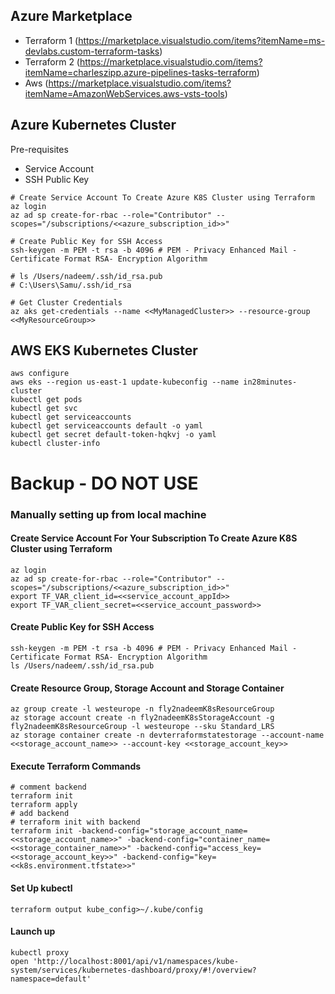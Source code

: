 ## Azure Marketplace

- Terraform 1 (https://marketplace.visualstudio.com/items?itemName=ms-devlabs.custom-terraform-tasks)
- Terraform 2 (https://marketplace.visualstudio.com/items?itemName=charleszipp.azure-pipelines-tasks-terraform)
- Aws (https://marketplace.visualstudio.com/items?itemName=AmazonWebServices.aws-vsts-tools)


## Azure Kubernetes Cluster

Pre-requisites
- Service Account
- SSH Public Key


```
# Create Service Account To Create Azure K8S Cluster using Terraform
az login
az ad sp create-for-rbac --role="Contributor" --scopes="/subscriptions/<<azure_subscription_id>>"

# Create Public Key for SSH Access
ssh-keygen -m PEM -t rsa -b 4096 # PEM - Privacy Enhanced Mail - Certificate Format RSA- Encryption Algorithm

# ls /Users/nadeem/.ssh/id_rsa.pub
# C:\Users\Samu/.ssh/id_rsa

# Get Cluster Credentials
az aks get-credentials --name <<MyManagedCluster>> --resource-group <<MyResourceGroup>>
```


## AWS EKS Kubernetes Cluster

```
aws configure
aws eks --region us-east-1 update-kubeconfig --name in28minutes-cluster 
kubectl get pods
kubectl get svc
kubectl get serviceaccounts
kubectl get serviceaccounts default -o yaml
kubectl get secret default-token-hqkvj -o yaml
kubectl cluster-info
```

# Backup - DO NOT USE

### Manually setting up from local machine

#### Create Service Account For Your Subscription To Create Azure K8S Cluster using Terraform

```
az login
az ad sp create-for-rbac --role="Contributor" --scopes="/subscriptions/<<azure_subscription_id>>"
export TF_VAR_client_id=<<service_account_appId>>
export TF_VAR_client_secret=<<service_account_password>>
```

#### Create Public Key for SSH Access

```
ssh-keygen -m PEM -t rsa -b 4096 # PEM - Privacy Enhanced Mail - Certificate Format RSA- Encryption Algorithm
ls /Users/nadeem/.ssh/id_rsa.pub
```

#### Create Resource Group, Storage Account and Storage Container

```
az group create -l westeurope -n fly2nadeemK8sResourceGroup
az storage account create -n fly2nadeemK8sStorageAccount -g fly2nadeemK8sResourceGroup -l westeurope --sku Standard_LRS
az storage container create -n devterraformstatestorage --account-name <<storage_account_name>> --account-key <<storage_account_key>>

```

#### Execute Terraform Commands

```
# comment backend
terraform init
terraform apply
# add backend
# terraform init with backend
terraform init -backend-config="storage_account_name=<<storage_account_name>>" -backend-config="container_name=<<storage_container_name>>" -backend-config="access_key=<<storage_account_key>>" -backend-config="key=<<k8s.environment.tfstate>>"

```


#### Set Up kubectl 

```
terraform output kube_config>~/.kube/config
```

#### Launch up 

```
kubectl proxy
open 'http://localhost:8001/api/v1/namespaces/kube-system/services/kubernetes-dashboard/proxy/#!/overview?namespace=default'
```